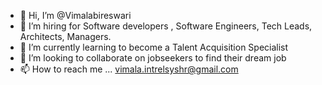 - 👋 Hi, I’m @Vimalabireswari
- 👀 I’m hiring for Software developers , Software Engineers, Tech Leads, Architects, Managers.
- 🌱 I’m currently learning to become a Talent Acquisition Specialist
- 💞️ I’m looking to collaborate on jobseekers to find their dream job
- 📫 How to reach me ... vimala.intrelsyshr@gmail.com

<!---
Vimalabireswari/Vimalabireswari is a ✨ special ✨ repository because its `README.md` (this file) appears on your GitHub profile.
You can click the Preview link to take a look at your changes.
--->
